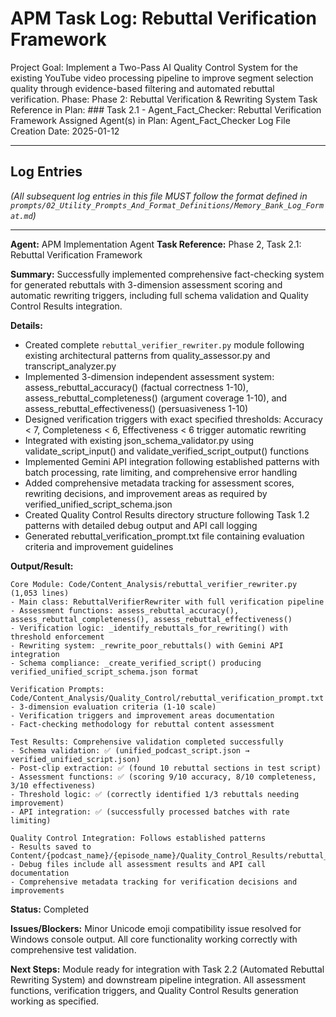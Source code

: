 # APM Task Log: Rebuttal Verification Framework

Project Goal: Implement a Two-Pass AI Quality Control System for the existing YouTube video processing pipeline to improve segment selection quality through evidence-based filtering and automated rebuttal verification.
Phase: Phase 2: Rebuttal Verification & Rewriting System
Task Reference in Plan: ### Task 2.1 - Agent_Fact_Checker: Rebuttal Verification Framework
Assigned Agent(s) in Plan: Agent_Fact_Checker
Log File Creation Date: 2025-01-12

---

## Log Entries

*(All subsequent log entries in this file MUST follow the format defined in `prompts/02_Utility_Prompts_And_Format_Definitions/Memory_Bank_Log_Format.md`)*

---
**Agent:** APM Implementation Agent
**Task Reference:** Phase 2, Task 2.1: Rebuttal Verification Framework

**Summary:**
Successfully implemented comprehensive fact-checking system for generated rebuttals with 3-dimension assessment scoring and automatic rewriting triggers, including full schema validation and Quality Control Results integration.

**Details:**
- Created complete `rebuttal_verifier_rewriter.py` module following existing architectural patterns from quality_assessor.py and transcript_analyzer.py
- Implemented 3-dimension independent assessment system: assess_rebuttal_accuracy() (factual correctness 1-10), assess_rebuttal_completeness() (argument coverage 1-10), and assess_rebuttal_effectiveness() (persuasiveness 1-10)
- Designed verification triggers with exact specified thresholds: Accuracy < 7, Completeness < 6, Effectiveness < 6 trigger automatic rewriting
- Integrated with existing json_schema_validator.py using validate_script_input() and validate_verified_script_output() functions
- Implemented Gemini API integration following established patterns with batch processing, rate limiting, and comprehensive error handling
- Added comprehensive metadata tracking for assessment scores, rewriting decisions, and improvement areas as required by verified_unified_script_schema.json
- Created Quality Control Results directory structure following Task 1.2 patterns with detailed debug output and API call logging
- Generated rebuttal_verification_prompt.txt file containing evaluation criteria and improvement guidelines

**Output/Result:**
```
Core Module: Code/Content_Analysis/rebuttal_verifier_rewriter.py (1,053 lines)
- Main class: RebuttalVerifierRewriter with full verification pipeline
- Assessment functions: assess_rebuttal_accuracy(), assess_rebuttal_completeness(), assess_rebuttal_effectiveness()
- Verification logic: _identify_rebuttals_for_rewriting() with threshold enforcement
- Rewriting system: _rewrite_poor_rebuttals() with Gemini API integration
- Schema compliance: _create_verified_script() producing verified_unified_script_schema.json format

Verification Prompts: Code/Content_Analysis/Quality_Control/rebuttal_verification_prompt.txt
- 3-dimension evaluation criteria (1-10 scale)
- Verification triggers and improvement areas documentation
- Fact-checking methodology for rebuttal content assessment

Test Results: Comprehensive validation completed successfully
- Schema validation: ✅ (unified_podcast_script.json → verified_unified_script.json)
- Post-clip extraction: ✅ (found 10 rebuttal sections in test script)
- Assessment functions: ✅ (scoring 9/10 accuracy, 8/10 completeness, 3/10 effectiveness)
- Threshold logic: ✅ (correctly identified 1/3 rebuttals needing improvement)
- API integration: ✅ (successfully processed batches with rate limiting)

Quality Control Integration: Follows established patterns
- Results saved to Content/{podcast_name}/{episode_name}/Quality_Control_Results/rebuttal_verification/
- Debug files include all assessment results and API call documentation
- Comprehensive metadata tracking for verification decisions and improvements
```

**Status:** Completed

**Issues/Blockers:**
Minor Unicode emoji compatibility issue resolved for Windows console output. All core functionality working correctly with comprehensive test validation.

**Next Steps:**
Module ready for integration with Task 2.2 (Automated Rebuttal Rewriting System) and downstream pipeline integration. All assessment functions, verification triggers, and Quality Control Results generation working as specified.